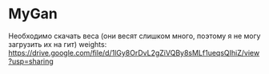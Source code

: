# MyGan
Необходимо скачать веса (они весят слишком много, поэтому я не могу загрузить их на гит)
weights: https://drive.google.com/file/d/1lGy8OrDvL2gZiVQBy8sMLf1ueqsQIhiZ/view?usp=sharing
